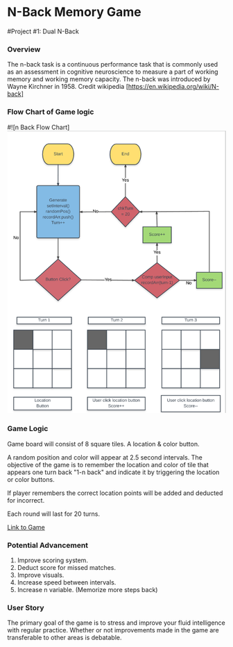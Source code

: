 # N-Back Memory Game

#Project #1: Dual N-Back

### Overview

The n-back task is a continuous performance task that is commonly used as an assessment in cognitive neuroscience to measure a part of working memory and working memory capacity. The n-back was introduced by Wayne Kirchner in 1958. Credit wikipedia [https://en.wikipedia.org/wiki/N-back]

### Flow Chart of Game logic
#![n Back Flow Chart]
<img src="/img/N-Back Flow Chart.png"/>

### Game Logic

Game board will consist of 8 square tiles. A location & color button.

A random position and color will appear at 2.5 second intervals. The objective of the game is to remember the location and color of tile that appears one turn back "1-n back" and indicate it by triggering the location or color buttons.  

If player remembers the correct location points will be added and deducted for incorrect.

Each round will last for 20 turns.

[Link to Game](https://subutai1175.github.io/project-1/)

### Potential Advancement
1. Improve scoring system.
2. Deduct score for missed matches.
3. Improve visuals.
4. Increase speed between intervals.
5. Increase n variable. (Memorize more steps back)

### User Story

The primary goal of the game is to stress and improve your fluid intelligence with regular practice. Whether or not improvements made in the game are transferable to other areas is debatable.
